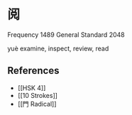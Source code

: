 # 阅
Frequency 1489
General Standard 2048

yuè
examine, inspect, review, read

## References
- [[HSK 4]]
- [[10 Strokes]]
- [[門 Radical]]